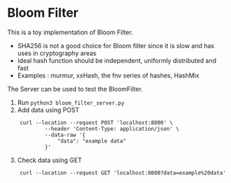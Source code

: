 # Bloom Filter

This is a toy implementation of Bloom Filter. 
- SHA256 is not a good choice for Bloom filter since it is slow and has uses in cryptography areas
- Ideal hash function should be independent, uniformly distributed and fast 
- Examples : murmur, xxHash, the fnv series of hashes, HashMix

The Server can be used to test the BloomFilter. 
1. Run  `python3 bloom_filter_server.py`
2. Add data using POST
```
    curl --location --request POST 'localhost:8000' \
            --header 'Content-Type: application/json' \
            --data-raw '{
                "data": "example data"
            }'
```
3. Check data using GET
```
    curl --location --request GET 'localhost:8000?data=example%20data'
```